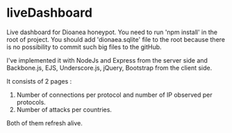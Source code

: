 # liveDashboard
Live dashboard for Dioanea honeypot. 
You need to run 'npm install' in the root of project. 
You should add 'dionaea.sqlite' file to the root because there is no possibility to commit such big files to the gitHub.

I've implemented it with NodeJs and Express from the server side and Backbone.js, EJS, Underscore.js, jQuery, Bootstrap from the client side.

It consists of 2 pages :
1. Number of connections per protocol and number of IP observed per protocols. 
2. Number of attacks per countries.

Both of them refresh alive.

